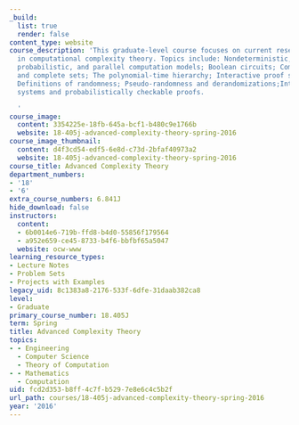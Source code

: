 ```yaml
---
_build:
  list: true
  render: false
content_type: website
course_description: 'This graduate-level course focuses on current research topics
  in computational complexity theory. Topics include: Nondeterministic, alternating,
  probabilistic, and parallel computation models; Boolean circuits; Complexity classes
  and complete sets; The polynomial-time hierarchy; Interactive proof systems; Relativization;
  Definitions of randomness; Pseudo-randomness and derandomizations;Interactive proof
  systems and probabilistically checkable proofs.

  '
course_image:
  content: 3354225e-18fb-645a-bcf1-b480c9e1766b
  website: 18-405j-advanced-complexity-theory-spring-2016
course_image_thumbnail:
  content: d4f3cd54-edf5-6e8d-c73d-2bfaf40973a2
  website: 18-405j-advanced-complexity-theory-spring-2016
course_title: Advanced Complexity Theory
department_numbers:
- '18'
- '6'
extra_course_numbers: 6.841J
hide_download: false
instructors:
  content:
  - 6b0014e6-719b-ffd8-b4d0-55856f179564
  - a952e659-ce45-8733-b4f6-bbfbf65a5047
  website: ocw-www
learning_resource_types:
- Lecture Notes
- Problem Sets
- Projects with Examples
legacy_uid: 8c1383a8-2176-533f-6dfe-31daab382ca8
level:
- Graduate
primary_course_number: 18.405J
term: Spring
title: Advanced Complexity Theory
topics:
- - Engineering
  - Computer Science
  - Theory of Computation
- - Mathematics
  - Computation
uid: fcd2d353-b8ff-4c7f-b529-7e8e6c4c5b2f
url_path: courses/18-405j-advanced-complexity-theory-spring-2016
year: '2016'
---
```

